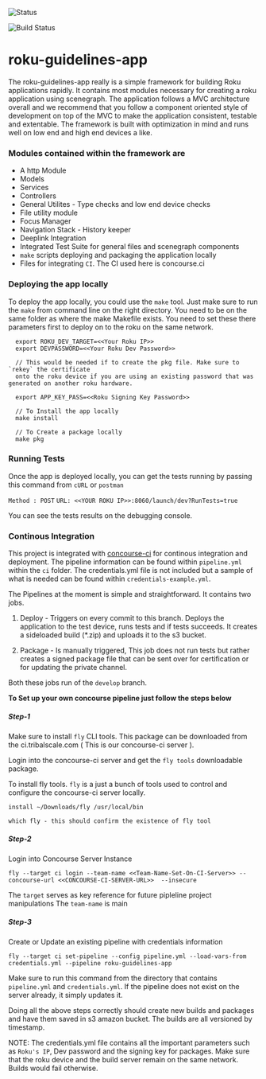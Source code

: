 ![Status](https://ci.tribalscale.com/api/v1/teams/main/pipelines/roku-guidelines-pipeline/jobs/deploy-roku-guidelines-apps/badge)

<img src="https://ci.tribalscale.com/api/v1/teams/main/pipelines/roku-guidelines-pipeline/jobs/deploy-roku-guidelines-apps/badge"
     alt="Build Status" />

# roku-guidelines-app

The roku-guidelines-app really is a simple framework for building Roku applications rapidly. It contains most modules necessary
for creating a roku application using scenegraph. The application follows a MVC architecture overall and we recommend that you
follow a component oriented style of development on top of the MVC to make the application consistent, testable and extentable. The
framework is built with optimization in mind and runs well on low end and high end devices a like.

### Modules contained within the framework are

* A http Module
* Models
* Services
* Controllers
* General Utilites - Type checks and low end device checks
* File utility module
* Focus Manager
* Navigation Stack - History keeper
* Deeplink Integration
* Integrated Test Suite for general files and scenegraph components
* `make` scripts deploying and packaging the application locally
* Files for integrating `CI`. The CI used here is concourse.ci

### Deploying the app locally

To deploy the app locally, you could use the `make` tool. Just make sure to run the `make` from command line on the right directory.
You need to be on the same folder as where the make Makefile exists. You need to set these there parameters first to deploy on to the
roku on the same network.

```
  export ROKU_DEV_TARGET=<<Your Roku IP>>
  export DEVPASSWORD=<<Your Roku Dev Password>>

  // This would be needed if to create the pkg file. Make sure to `rekey` the certificate
  onto the roku device if you are using an existing password that was generated on another roku hardware.

  export APP_KEY_PASS=<<Roku Signing Key Password>>

  // To Install the app locally
  make install

  // To Create a package locally
  make pkg
```

### Running Tests

Once the app is deployed locally, you can get the tests running by passing this command from `cURL` or `postman`

`Method : POST`
`URL: <<YOUR ROKU IP>>:8060/launch/dev?RunTests=true`

You can see the tests results on the debugging console.

### Continous Integration

This project is integrated with [concourse-ci](https://concourse-ci.org/) for continous integration and deployment. The pipeline information
can be found within `pipeline.yml` within the `ci` folder. The credentials.yml file is not included but a sample of what is needed can be
found within `credentials-example.yml`.

The Pipelines at the moment is simple and straightforward. It contains two jobs.

  1) Deploy - Triggers on every commit to this branch. Deploys the application to the test device, runs tests and if tests succeeds.
  It creates a sideloaded build (*.zip) and uploads it to the s3 bucket.

  2) Package - Is manually triggered, This job does not run tests but rather creates a signed package file that can be sent over for
  certification or for updating the private channel.

Both these jobs run of the `develop` branch.

**To Set up your own concourse pipeline just follow the steps below**

##### Step-1

Make sure to install `fly` CLI tools. This package can be downloaded from the ci.tribalscale.com ( This is our concourse-ci server ).

Login into the concourse-ci server and get the `fly tools` downloadable package.

To install fly tools. `fly` is a just a bunch of tools used to control and configure the concourse-ci server locally.

```
install ~/Downloads/fly /usr/local/bin

which fly - this should confirm the existence of fly tool
```

##### Step-2

Login into Concourse Server Instance

```
fly --target ci login --team-name <<Team-Name-Set-On-CI-Server>> --concourse-url <<CONCOURSE-CI-SERVER-URL>>  --insecure
```
The `target` serves as key reference for future pipleline project manipulations
The `team-name` is main

##### Step-3

Create or Update an existing pipeline with credentials information

```
fly --target ci set-pipeline --config pipeline.yml --load-vars-from credentials.yml --pipeline roku-guidelines-app
```

Make sure to run this command from the directory that contains `pipeline.yml` and `credentials.yml`. If the pipeline does not exist on
the server already, it simply updates it.

Doing all the above steps correctly should create new builds and packages and have them saved in s3 amazon bucket. The builds are all versioned by
timestamp.

NOTE: The credentials.yml file contains all the important parameters such as `Roku's IP`, Dev password and the signing key for packages. Make sure that
the roku device and the build server remain on the same network. Builds would fail otherwise.
